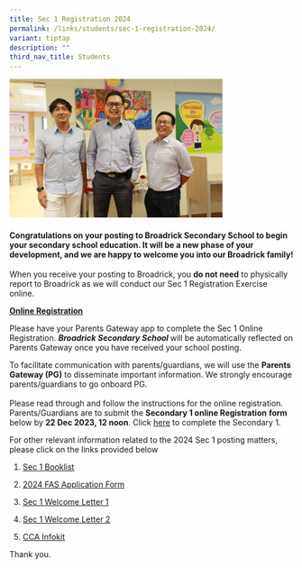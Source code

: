```yaml
---
title: Sec 1 Registration 2024
permalink: /links/students/sec-1-registration-2024/
variant: tiptap
description: ""
third_nav_title: Students
---
```

<p></p><div class="isomer-image-wrapper"><img style="width: 75%;" height="auto" width="100%" alt="Broadrick Secondary School | School Leaders" src="/images/2024/Screenshot_2023_12_20_131951.png"></div><h4><strong>Congratulations on your posting to Broadrick Secondary School to begin your secondary school education. It will be a new phase of your development, and we are happy to welcome you into our Broadrick family!</strong></h4><p>When you receive your posting to Broadrick, you&nbsp;<strong>do not need</strong>&nbsp;to physically report to Broadrick as we will conduct our Sec 1 Registration Exercise online.</p><p><strong><u>Online Registration</u></strong></p><p>Please have your Parents Gateway app to complete the Sec 1 Online Registration.&nbsp;<strong><em>Broadrick Secondary School </em></strong>will be automatically reflected on Parents Gateway once you have received your school posting.</p><p>To facilitate communication with parents/guardians, we will use the&nbsp;<strong>Parents Gateway (PG)</strong>&nbsp;to disseminate important information. We strongly encourage parents/guardians to go onboard PG.<br><br>Please read through and follow the instructions for the online registration. Parents/Guardians are to submit the&nbsp;<strong>Secondary 1 online Registration</strong>&nbsp;<strong>form </strong>below by&nbsp;<strong>22 Dec 2023, 12 noon</strong>. Click&nbsp;<a href="https://form.gov.sg/65823699588e9a0012be311d" rel="noopener noreferrer nofollow" target="_blank">here</a>&nbsp;to complete the Secondary 1.</p><p>For other relevant information related to the 2024 Sec 1 posting matters, please click on the links provided below</p><ol data-tight="true" class="tight"><li><p><a href="https://www.broadricksec.moe.edu.sg/links/students/book-lists/" rel="noopener noreferrer nofollow" target="_blank">Sec 1 Booklist</a></p></li><li><p><a href="/files/2024_FAS_Application.pdf" rel="noopener noreferrer nofollow" target="_blank">2024 FAS Application Form</a></p></li><li><p><a href="/files/Sec_1_Welcome_Letter_1.pdf" rel="noopener noreferrer nofollow" target="_blank">Sec 1 Welcome Letter 1</a></p></li><li><p><a href="/files/Sec_1_Welcome_Letter_2.pdf" rel="noopener noreferrer nofollow" target="_blank">Sec 1 Welcome Letter 2</a></p></li><li><p><a href="https://www.broadricksec.moe.edu.sg/cca/cca-infokit-2022/" rel="noopener noreferrer nofollow" target="_blank">CCA Infokit</a></p></li></ol><p>Thank you.</p><p></p>